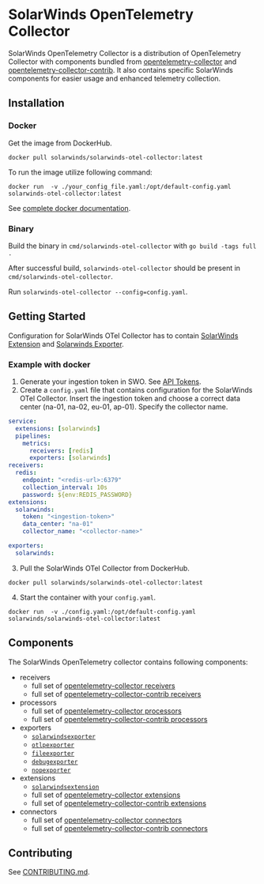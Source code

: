 # SolarWinds OpenTelemetry Collector
SolarWinds OpenTelemetry Collector is a distribution of OpenTelemetry Collector with components
bundled from [opentelemetry-collector](https://github.com/open-telemetry/opentelemetry-collector/tree/main)
and [opentelemetry-collector-contrib](https://github.com/open-telemetry/opentelemetry-collector-contrib). It also contains specific SolarWinds components for easier usage and enhanced telemetry collection.


## Installation
### Docker

Get the image from DockerHub.

`docker pull solarwinds/solarwinds-otel-collector:latest`

To run the image utilize following command:

`docker run  -v ./your_config_file.yaml:/opt/default-config.yaml solarwinds-otel-collector:latest`

See [complete docker documentation](./build/docker/README.md).

### Binary
Build the binary in `cmd/solarwinds-otel-collector` with `go build -tags full .`

After successful build, `solarwinds-otel-collector` should be present in `cmd/solarwinds-otel-collector`.

Run `solarwinds-otel-collector --config=config.yaml`.

## Getting Started
Configuration for SolarWinds OTel Collector has to contain [SolarWinds Extension](./extension/solarwindsextension/README.md) and [Solarwinds Exporter](./exporter/solarwindsexporter/README.md). 

### Example with docker
1. Generate your ingestion token in SWO. See [API Tokens](https://documentation.solarwinds.com/en/success_center/observability/content/settings/api-tokens.htm).
2. Create a `config.yaml` file that contains configuration for the SolarWinds OTel Collector. Insert the ingestion token and choose a correct data center (na-01, na-02, eu-01, ap-01). Specify the collector name.
```yaml
service:
  extensions: [solarwinds]
  pipelines:
    metrics:
      receivers: [redis]
      exporters: [solarwinds]
receivers:
  redis:
    endpoint: "<redis-url>:6379"
    collection_interval: 10s
    password: ${env:REDIS_PASSWORD}
extensions:
  solarwinds:
    token: "<ingestion-token>"
    data_center: "na-01"
    collector_name: "<collector-name>"

exporters:
  solarwinds:
```
3. Pull the SolarWinds OTel Collector from DockerHub.
```
docker pull solarwinds/solarwinds-otel-collector:latest
```
4. Start the container with your `config.yaml`. 
```
docker run  -v ./config.yaml:/opt/default-config.yaml solarwinds/solarwinds-otel-collector:latest
```

## Components
The SolarWinds OpenTelemetry collector contains following components:
- receivers
  - full set of [opentelemetry-collector receivers](https://github.com/open-telemetry/opentelemetry-collector/tree/v0.113.0/receiver)
  - full set of [opentelemetry-collector-contrib receivers](https://github.com/open-telemetry/opentelemetry-collector-contrib/tree/v0.113.0/receiver)
- processors
  - full set of [opentelemetry-collector processors](https://github.com/open-telemetry/opentelemetry-collector/tree/v0.113.0/processor)
  - full set of [opentelemetry-collector-contrib processors](https://github.com/open-telemetry/opentelemetry-collector-contrib/tree/v0.113.0/processor)
- exporters
    - [`solarwindsexporter`](./exporter/solarwindsexporter)
    - [`otlpexporter`](https://github.com/open-telemetry/opentelemetry-collector/tree/v0.113.0/exporter/otlpexporter)
    - [`fileexporter`](https://github.com/open-telemetry/opentelemetry-collector-contrib/tree/v0.113.0/exporter/fileexporter)
    - [`debugexporter`](https://github.com/open-telemetry/opentelemetry-collector/tree/v0.113.0/exporter/debugexporter)
    - [`nopexporter`](https://github.com/open-telemetry/opentelemetry-collector/tree/v0.113.0/exporter/nopexporter)
- extensions
    - [`solarwindsextension`](./extension/solarwindsextension)
    - full set of [opentelemetry-collector extensions](https://github.com/open-telemetry/opentelemetry-collector/tree/v0.113.0/extension)
    - full set of [opentelemetry-collector-contrib extensions](https://github.com/open-telemetry/opentelemetry-collector-contrib/tree/v0.113.0/extension)
- connectors
    - full set of [opentelemetry-collector connectors](https://github.com/open-telemetry/opentelemetry-collector/tree/v0.113.0/connector)
    - full set of [opentelemetry-collector-contrib connectors](https://github.com/open-telemetry/opentelemetry-collector-contrib/tree/v0.113.0/connector)

## Contributing
See [CONTRIBUTING.md](./CONTRIBUTING.md).
